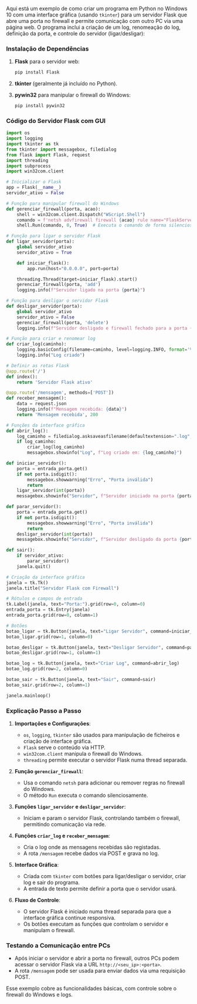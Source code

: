 Aqui está um exemplo de como criar um programa em Python no Windows 10 com uma interface gráfica (usando `tkinter`) para um servidor Flask que abre uma porta no firewall e permite comunicação com outro PC via uma página web. O programa inclui a criação de um log, renomeação do log, definição da porta, e controle do servidor (ligar/desligar):

### Instalação de Dependências
1. **Flask** para o servidor web:
   ```bash
   pip install Flask
   ```
2. **tkinter** (geralmente já incluído no Python).

3. **pywin32** para manipular o firewall do Windows:
   ```bash
   pip install pywin32
   ```

### Código do Servidor Flask com GUI
```python
import os
import logging
import tkinter as tk
from tkinter import messagebox, filedialog
from flask import Flask, request
import threading
import subprocess
import win32com.client

# Inicializar o Flask
app = Flask(__name__)
servidor_ativo = False

# Função para manipular firewall do Windows
def gerenciar_firewall(porta, acao):
    shell = win32com.client.Dispatch("WScript.Shell")
    comando = f'netsh advfirewall firewall {acao} rule name="FlaskServer" protocol=TCP localport={porta}'
    shell.Run(comando, 0, True)  # Executa o comando de forma silenciosa

# Função para ligar o servidor Flask
def ligar_servidor(porta):
    global servidor_ativo
    servidor_ativo = True

    def iniciar_flask():
        app.run(host="0.0.0.0", port=porta)

    threading.Thread(target=iniciar_flask).start()
    gerenciar_firewall(porta, 'add')
    logging.info(f"Servidor ligado na porta {porta}")

# Função para desligar o servidor Flask
def desligar_servidor(porta):
    global servidor_ativo
    servidor_ativo = False
    gerenciar_firewall(porta, 'delete')
    logging.info(f"Servidor desligado e firewall fechado para a porta {porta}")

# Função para criar e renomear log
def criar_log(caminho):
    logging.basicConfig(filename=caminho, level=logging.INFO, format='%(asctime)s - %(message)s')
    logging.info("Log criado")

# Definir as rotas Flask
@app.route('/')
def index():
    return 'Servidor Flask ativo'

@app.route('/mensagem', methods=['POST'])
def receber_mensagem():
    data = request.json
    logging.info(f"Mensagem recebida: {data}")
    return 'Mensagem recebida', 200

# Funções da interface gráfica
def abrir_log():
    log_caminho = filedialog.asksaveasfilename(defaultextension=".log", filetypes=[("Log files", "*.log")])
    if log_caminho:
        criar_log(log_caminho)
        messagebox.showinfo("Log", f"Log criado em: {log_caminho}")

def iniciar_servidor():
    porta = entrada_porta.get()
    if not porta.isdigit():
        messagebox.showwarning("Erro", "Porta inválida")
        return
    ligar_servidor(int(porta))
    messagebox.showinfo("Servidor", f"Servidor iniciado na porta {porta}")

def parar_servidor():
    porta = entrada_porta.get()
    if not porta.isdigit():
        messagebox.showwarning("Erro", "Porta inválida")
        return
    desligar_servidor(int(porta))
    messagebox.showinfo("Servidor", f"Servidor desligado da porta {porta}")

def sair():
    if servidor_ativo:
        parar_servidor()
    janela.quit()

# Criação da interface gráfica
janela = tk.Tk()
janela.title("Servidor Flask com Firewall")

# Rótulos e campos de entrada
tk.Label(janela, text="Porta:").grid(row=0, column=0)
entrada_porta = tk.Entry(janela)
entrada_porta.grid(row=0, column=1)

# Botões
botao_ligar = tk.Button(janela, text="Ligar Servidor", command=iniciar_servidor)
botao_ligar.grid(row=1, column=0)

botao_desligar = tk.Button(janela, text="Desligar Servidor", command=parar_servidor)
botao_desligar.grid(row=1, column=1)

botao_log = tk.Button(janela, text="Criar Log", command=abrir_log)
botao_log.grid(row=2, column=0)

botao_sair = tk.Button(janela, text="Sair", command=sair)
botao_sair.grid(row=2, column=1)

janela.mainloop()
```

### Explicação Passo a Passo

1. **Importações e Configurações**:
   - `os`, `logging`, `tkinter` são usados para manipulação de ficheiros e criação de interface gráfica.
   - `Flask` serve o conteúdo via HTTP.
   - `win32com.client` manipula o firewall do Windows.
   - `threading` permite executar o servidor Flask numa thread separada.

2. **Função `gerenciar_firewall`**:
   - Usa o comando `netsh` para adicionar ou remover regras no firewall do Windows.
   - O método `Run` executa o comando silenciosamente.

3. **Funções `ligar_servidor` e `desligar_servidor`**:
   - Iniciam e param o servidor Flask, controlando também o firewall, permitindo comunicação via rede.

4. **Funções `criar_log` e `receber_mensagem`**:
   - Cria o log onde as mensagens recebidas são registadas.
   - A rota `/mensagem` recebe dados via POST e grava no log.

5. **Interface Gráfica**:
   - Criada com `tkinter` com botões para ligar/desligar o servidor, criar log e sair do programa.
   - A entrada de texto permite definir a porta que o servidor usará.

6. **Fluxo de Controle**:
   - O servidor Flask é iniciado numa thread separada para que a interface gráfica continue responsiva.
   - Os botões executam as funções que controlam o servidor e manipulam o firewall.

### Testando a Comunicação entre PCs
- Após iniciar o servidor e abrir a porta no firewall, outros PCs podem acessar o servidor Flask via a URL `http://<seu_ip>:<porta>`.
- A rota `/mensagem` pode ser usada para enviar dados via uma requisição POST.

Esse exemplo cobre as funcionalidades básicas, com controle sobre o firewall do Windows e logs.